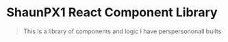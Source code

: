 # ShaunPX1 React Component Library

> This is a library of components and logic I have perspersononall builts